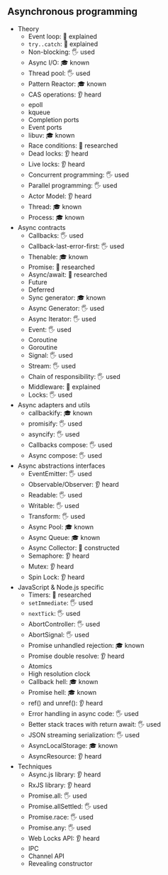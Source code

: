## Asynchronous programming

- Theory
  - Event loop: 🙋 explained
  - `try..catch`: 🙋 explained
  - Non-blocking: 🖐️ used
  - Async I/O: 🎓 known
  - Thread pool: 🖐️ used
  - Pattern Reactor: 🎓 known
  - CAS operations: 👂 heard
  - epoll
  - kqueue
  - Completion ports
  - Event ports
  - libuv: 🎓 known
  - Race conditions: 🔬 researched
  - Dead locks: 👂 heard
  - Live locks: 👂 heard
  - Concurrent programming: 🖐️ used
  - Parallel programming: 🖐️ used
  - Actor Model: 👂 heard
  - Thread: 🎓 known
  - Process: 🎓 known
- Async contracts
  - Callbacks: 🖐️ used
  - Callback-last-error-first: 🖐️ used
  - Thenable: 🎓 known
  - Promise: 🔬 researched
  - Async/await: 🔬 researched
  - Future
  - Deferred
  - Sync generator: 🎓 known
  - Async Generator: 🖐️ used
  - Async Iterator: 🖐️ used
  - Event: 🖐️ used
  - Coroutine
  - Goroutine
  - Signal: 🖐️ used
  - Stream: 🖐️ used
  - Chain of responsibility: 🖐️ used
  - Middleware: 🙋 explained
  - Locks: 🖐️ used
- Async adapters and utils
  - callbackify: 🎓 known
  - promisify: 🖐️ used
  - asyncify: 🖐️ used
  - Callbacks compose: 🖐️ used
  - Async compose: 🖐️ used
- Async abstractions interfaces
  - EventEmitter: 🖐️ used
  - Observable/Observer: 👂 heard
  - Readable: 🖐️ used
  - Writable: 🖐️ used
  - Transform: 🖐️ used
  - Async Pool: 🎓 known
  - Async Queue: 🎓 known
  - Async Collector: 🚀 constructed
  - Semaphore: 👂 heard
  - Mutex: 👂 heard
  - Spin Lock: 👂 heard
- JavaScript & Node.js specific
  - Timers: 🔬 researched
  - `setImmediate`: 🖐️ used
  - `nextTick`: 🖐️ used
  - AbortController: 🖐️ used
  - AbortSignal: 🖐️ used
  - Promise unhandled rejection: 🎓 known
  - Promise double resolve: 👂 heard
  - Atomics
  - High resolution clock
  - Callback hell: 🎓 known
  - Promise hell: 🎓 known
  - ref() and unref(): 👂 heard
  - Error handling in async code: 🖐️ used
  - Better stack traces with return await: 🖐️ used
  - JSON streaming serialization: 🖐️ used
  - AsyncLocalStorage: 🎓 known
  - AsyncResource: 👂 heard
- Techniques
  - Async.js library: 👂 heard
  - RxJS library: 👂 heard
  - Promise.all: 🖐️ used
  - Promise.allSettled: 🖐️ used
  - Promise.race: 🖐️ used
  - Promise.any: 🖐️ used
  - Web Locks API: 👂 heard
  - IPC
  - Channel API
  - Revealing constructor
